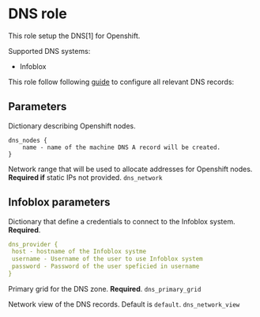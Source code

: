 # DNS role

This role setup the DNS[1] for Openshift.

Supported DNS systems:

 - Infoblox

This role follow following [guide](https://docs.openshift.com/container-platform/4.14/installing/installing_vsphere/installing-vsphere.html#installation-dns-user-infra_installing-vsphere) to configure all relevant DNS records:

## Parameters

Dictionary describing Openshift nodes.
```
dns_nodes {
    name - name of the machine DNS A record will be created.
}
```

Network range that will be used to allocate addresses for Openshift nodes. **Required if** static IPs not provided.
```dns_network```

## Infoblox parameters

Dictionary that define a credentials to connect to the Infoblox system. **Required**.
```yaml
dns_provider {
 host - hostname of the Infoblox systme
 username - Username of the user to use Infoblox system
 password - Password of the user speficied in username
}
```

Primary grid for the DNS zone. **Required**.
```dns_primary_grid```

Network view of the DNS records. Default is `default`.
```dns_network_view```